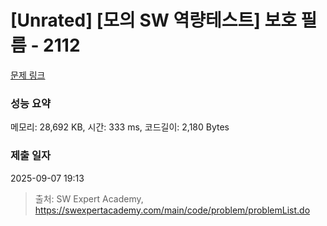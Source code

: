 # [Unrated] [모의 SW 역량테스트] 보호 필름 - 2112 

[문제 링크](https://swexpertacademy.com/main/code/problem/problemDetail.do?contestProbId=AV5V1SYKAaUDFAWu) 

### 성능 요약

메모리: 28,692 KB, 시간: 333 ms, 코드길이: 2,180 Bytes

### 제출 일자

2025-09-07 19:13



> 출처: SW Expert Academy, https://swexpertacademy.com/main/code/problem/problemList.do